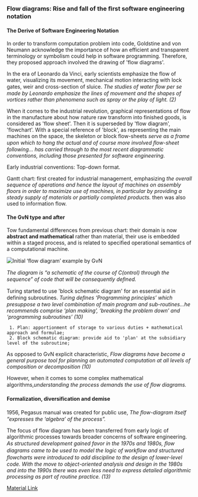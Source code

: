 ### Flow diagrams: Rise and fall of the ﬁrst software engineering notation

#### The Derive of Software Engineering Notation

In order to transform computation problem into code,  Goldstine and von Neumann acknowledge the importance of how an efficient and transparent terminology or symbolism could help in software programming. Therefore, they proposed approach involved the drawing of 'flow diagrams'.

In the era of Leonardo da Vinci, early scientists emphasize the flow of water, visualizing its movement, mechanical motion interacting with lock gates, weir and cross-section of sluice. *The studies of water ﬂow per se made by Leonardo emphasize the lines of movement and the shapes of vortices rather than phenomena such as spray or the play of light. (2)*

When it comes to the industrial revolution, graphical representations of flow in the manufacture about how nature raw transform into finished goods, is considered as 'flow sheet'. Then it is superseded by 'flow diagram', 'flowchart'. With a special reference of 'block', as representing the main machines on the space, the skeleton or block flow-sheets *serve as a frame upon which to hang the actual and of course more involved ﬂow-sheet following... has carried through to the most recent diagrammatic conventions, including those presented for software engineering.*

Early industrial conventions: Top-down format.

Gantt chart: first created for industrial management, emphasizing *the overall sequence of operations and hence the layout of machines on assembly floors  in order to maximize use of machines, in particular by providing a steady supply of materials or partially completed products.* then was also used to information flow.

#### The GvN type and after

Tow fundamental differences from previous chart: their domain is now **abstract and mathematical** rather than material, their use is embedded within a staged process, and is related to specified operational semantics of a computational machine.

![Initial ‘ﬂow diagram’ example by GvN](https://raw.githubusercontent.com/JialingJia/Reading-Take-aways/master/Images/Initial%20'flow%20diagram'%20example%20GvN.png)

*The diagram is “a schematic of the course of C(ontrol) through the sequence” of code that will be consequently deﬁned.*

Turing started to use 'block schematic diagram' for an essential aid in defining subroutines. *Turing deﬁnes ‘Programming principles’ which presuppose a two level combination of main program and sub-routines...he recommends comprise ‘plan making’, ‘breaking the problem down’ and ‘programming subroutines’ (10)*

     1. Plan: apportionment of storage to various duties + mathematical approach and formulae;
     2. Block schematic diagram: provide aid to 'plan' at the subsidiary level of the subroutine;

As opposed to GvN explicit characteristic, *Flow diagrams have become a general purpose tool for planning an automated computation at all levels of composition or decomposition (10)*

However, when it comes to some complex mathematical algorithms,*understanding the process demands the use of ﬂow diagrams.*

#### Formalization, diversification and demise

1956, Pegasus manual was created for public use, *The ﬂow-diagram itself “expresses the ‘algebra’ of the process”.*

The focus of flow diagram has been transferred from early logic of algorithmic processes towards broader concerns of software engineering. *As structured development gained favor in the 1970s and 1980s, ﬂow diagrams came to be used to model the logic of workﬂow and structured ﬂowcharts were introduced to add discipline to the design of lower-level code. With the move to object-oriented analysis and design in the 1980s and into the 1990s there was even less need to express detailed algorithmic processing as part of routine practice. (13)*

[Material Link](https://1drv.ms/b/s!Ak55tr-1XMS7pVir9chsl073qQCm)
